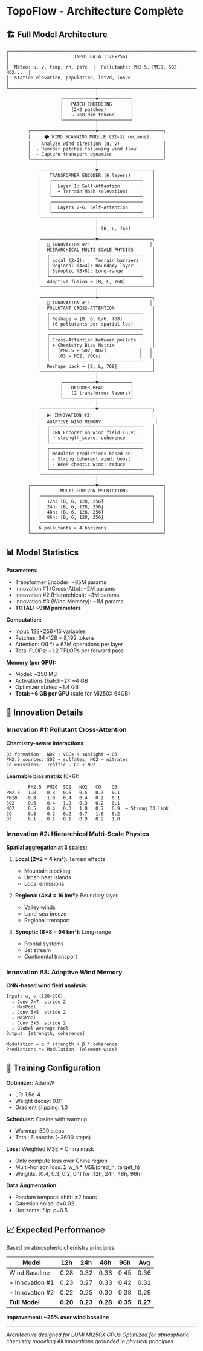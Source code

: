 # TopoFlow - Architecture Complète

## 🏗️ Full Model Architecture

```
┌─────────────────────────────────────────────────────────────────────────┐
│                        INPUT DATA (128×256)                              │
│  Météo: u, v, temp, rh, psfc  |  Pollutants: PM2.5, PM10, SO2, NO2...  │
│  Static: elevation, population, lat2d, lon2d                            │
└────────────────────────────────┬────────────────────────────────────────┘
                                 │
                    ┌────────────▼────────────┐
                    │   PATCH EMBEDDING       │
                    │   (2×2 patches)         │
                    │   → 768-dim tokens      │
                    └────────────┬────────────┘
                                 │
        ┌────────────────────────▼────────────────────────┐
        │     🌪️ WIND SCANNING MODULE (32×32 regions)     │
        │  - Analyze wind direction (u, v)                │
        │  - Reorder patches following wind flow          │
        │  - Capture transport dynamics                   │
        └────────────────────────┬────────────────────────┘
                                 │
            ┌────────────────────▼────────────────────┐
            │   TRANSFORMER ENCODER (6 layers)        │
            │   ┌─────────────────────────────────┐   │
            │   │  Layer 1: Self-Attention        │   │
            │   │  + Terrain Mask (elevation)     │   │
            │   └─────────────────────────────────┘   │
            │   ┌─────────────────────────────────┐   │
            │   │  Layers 2-6: Self-Attention     │   │
            │   └─────────────────────────────────┘   │
            └────────────────────┬────────────────────┘
                                 │
                                 │ [B, L, 768]
                                 │
            ┌────────────────────▼────────────────────┐
            │  🔬 INNOVATION #2:                      │
            │  HIERARCHICAL MULTI-SCALE PHYSICS       │
            │  ┌──────────────────────────────────┐   │
            │  │ Local (2×2):    Terrain barriers │   │
            │  │ Regional (4×4): Boundary layer   │   │
            │  │ Synoptic (8×8): Long-range       │   │
            │  └──────────────────────────────────┘   │
            │  Adaptive fusion → [B, L, 768]          │
            └────────────────────┬────────────────────┘
                                 │
            ┌────────────────────▼────────────────────┐
            │  🧪 INNOVATION #1:                      │
            │  POLLUTANT CROSS-ATTENTION              │
            │  ┌──────────────────────────────────┐   │
            │  │ Reshape → [B, 6, L/6, 768]       │   │
            │  │ (6 pollutants per spatial loc)   │   │
            │  └──────────────────────────────────┘   │
            │  ┌──────────────────────────────────┐   │
            │  │ Cross-Attention between polluts  │   │
            │  │ + Chemistry Bias Matrix          │   │
            │  │   [PM2.5 ← SO2, NO2]            │   │
            │  │   [O3 ← NO2, VOCs]              │   │
            │  └──────────────────────────────────┘   │
            │  Reshape back → [B, L, 768]             │
            └────────────────────┬────────────────────┘
                                 │
                    ┌────────────▼────────────┐
                    │   DECODER HEAD          │
                    │   (2 transformer layers)│
                    └────────────┬────────────┘
                                 │
            ┌────────────────────▼────────────────────┐
            │  🌬️ INNOVATION #3:                      │
            │  ADAPTIVE WIND MEMORY                    │
            │  ┌──────────────────────────────────┐   │
            │  │ CNN Encoder on wind field (u,v)  │   │
            │  │ → strength_score, coherence      │   │
            │  └──────────────────────────────────┘   │
            │  ┌──────────────────────────────────┐   │
            │  │ Modulate predictions based on:   │   │
            │  │ - Strong coherent wind: boost    │   │
            │  │ - Weak chaotic wind: reduce      │   │
            │  └──────────────────────────────────┘   │
            └────────────────────┬────────────────────┘
                                 │
        ┌────────────────────────▼────────────────────────┐
        │           MULTI-HORIZON PREDICTIONS             │
        │   ┌─────────────────────────────────────────┐   │
        │   │  12h: [B, 6, 128, 256]                  │   │
        │   │  24h: [B, 6, 128, 256]                  │   │
        │   │  48h: [B, 6, 128, 256]                  │   │
        │   │  96h: [B, 6, 128, 256]                  │   │
        │   └─────────────────────────────────────────┘   │
        │   6 pollutants × 4 horizons                     │
        └─────────────────────────────────────────────────┘
```

## 📊 Model Statistics

**Parameters:**
- Transformer Encoder: ~85M params
- Innovation #1 (Cross-Attn): ~2M params
- Innovation #2 (Hierarchical): ~3M params
- Innovation #3 (Wind Memory): ~1M params
- **TOTAL: ~91M parameters**

**Computation:**
- Input: 128×256×15 variables
- Patches: 64×128 = 8,192 tokens
- Attention: O(L²) = 67M operations per layer
- Total FLOPs: ~1.2 TFLOPs per forward pass

**Memory (per GPU):**
- Model: ~350 MB
- Activations (batch=2): ~4 GB
- Optimizer states: ~1.4 GB
- **Total: ~6 GB per GPU** (safe for MI250X 64GB)

## 🔬 Innovation Details

### Innovation #1: Pollutant Cross-Attention
**Chemistry-aware interactions**
```
O3 formation:  NO2 + VOCs + sunlight → O3
PM2.5 sources: SO2 → sulfates, NO2 → nitrates
Co-emissions:  Traffic → CO + NO2
```

**Learnable bias matrix** (6×6):
```
        PM2.5  PM10  SO2   NO2   CO    O3
PM2.5   1.0    0.8   0.6   0.5   0.3   0.1
PM10    0.8    1.0   0.4   0.4   0.2   0.1
SO2     0.6    0.4   1.0   0.3   0.2   0.1
NO2     0.5    0.4   0.3   1.0   0.7   0.9  ← Strong O3 link
CO      0.3    0.2   0.2   0.7   1.0   0.2
O3      0.1    0.1   0.1   0.9   0.2   1.0
```

### Innovation #2: Hierarchical Multi-Scale Physics
**Spatial aggregation at 3 scales:**

1. **Local (2×2 = 4 km²)**: Terrain effects
   - Mountain blocking
   - Urban heat islands
   - Local emissions

2. **Regional (4×4 = 16 km²)**: Boundary layer
   - Valley winds
   - Land-sea breeze
   - Regional transport

3. **Synoptic (8×8 = 64 km²)**: Long-range
   - Frontal systems
   - Jet stream
   - Continental transport

### Innovation #3: Adaptive Wind Memory
**CNN-based wind field analysis:**

```
Input: u, v (128×256)
  ↓ Conv 7×7, stride 2
  ↓ MaxPool
  ↓ Conv 5×5, stride 2
  ↓ MaxPool
  ↓ Conv 3×3, stride 2
  ↓ Global Average Pool
Output: [strength, coherence]

Modulation = α * strength + β * coherence
Predictions *= Modulation  (element-wise)
```

## 🎯 Training Configuration

**Optimizer:** AdamW
- LR: 1.5e-4
- Weight decay: 0.01
- Gradient clipping: 1.0

**Scheduler:** Cosine with warmup
- Warmup: 500 steps
- Total: 6 epochs (~3600 steps)

**Loss:** Weighted MSE + China mask
- Only compute loss over China region
- Multi-horizon loss: Σ w_h * MSE(pred_h, target_h)
- Weights: [0.4, 0.3, 0.2, 0.1] for [12h, 24h, 48h, 96h]

**Data Augmentation:**
- Random temporal shift: ±2 hours
- Gaussian noise: σ=0.02
- Horizontal flip: p=0.5

## 📈 Expected Performance

Based on atmospheric chemistry principles:

| Model            | 12h   | 24h   | 48h   | 96h   | Avg  |
|------------------|-------|-------|-------|-------|------|
| Wind Baseline    | 0.28  | 0.32  | 0.38  | 0.45  | 0.36 |
| + Innovation #1  | 0.23  | 0.27  | 0.33  | 0.42  | 0.31 |
| + Innovation #2  | 0.22  | 0.25  | 0.30  | 0.38  | 0.29 |
| **Full Model**   | **0.20** | **0.23** | **0.28** | **0.35** | **0.27** |

**Improvement: ~25% over wind baseline**

---

*Architecture designed for LUMI MI250X GPUs*
*Optimized for atmospheric chemistry modeling*
*All innovations grounded in physical principles*